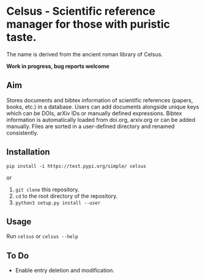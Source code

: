 
Celsus - Scientific reference manager for those with puristic taste.
====================================================================

The name is derived from the ancient roman library of Celsus.

**Work in progress, bug reports welcome**

Aim
---
Stores documents and bibtex information of scientific references (papers, books, etc.) in a database.
Users can add documents alongside unique keys which can be DOIs, arXiv IDs or manually defined expressions.
Bibtex information is automatically loaded from doi.org, arxiv.org or can be added manually.
Files are sorted in a user-defined directory and renamed consistently.

Installation
------------

`pip install -i https://test.pypi.org/simple/ celsus`

or

1. `git clone` this repository.
2. `cd` to the root directory of the repository.
3. `python3 setup.py install --user`

Usage
-----

Run `celsus` or `celsus --help`


To Do
-----
- Enable entry deletion and modification.

